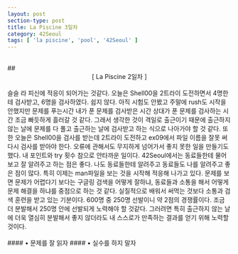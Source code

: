 ```yaml
---
layout: post
section-type: post
title: La Piscine 3일차
category: 42Seoul
tags: [ 'la piscine', 'pool', '42Seoul' ]
---
```

<br>
## <center>[ La Piscine 2일차 ]</center>  

<br>
슬슬 라 피신에 적응이 되어가는 것같다. 오늘은 Shell00을 2트라이 도전하면서 4명한테 검사받고, 6명을 검사하였다.  
쉽지 않다. 아직 시험도 안봤고 주말에 rush도 시작을 안했지만 문제를 푸는시간 내가 푼 문제를 검사받은 시간 상대가 푼 문제를 검사하는 시간 
조금 빠듯하게 흘러갈 것 같다.  
그래서 생각한 것이 격일로 출근이기 때문에 출근하지 않는 날에 문제를 다 풀고 출근하는 날에 검사받고 하는 식으로 나아가야 할 것 같다.  
또한 오늘은 Shell00을 검사를 받는데 2트라이 도전하고 ex09에서 파일 이름을 잘못 써 다시 검사를 받아야 한다.  
오류에 관해서도 무지하게 넘어가서 좋지 못한 일을 만들기도 했다.    
내 포인트와 try 횟수 참으로 안타까운 일이다.  
42Seoul에서는 동료들한테 물어보고 잘 알려주고 하는 점은 좋다. 나도 동료들한테 알려주고 동료들도 나를 알려주고 좋은 점이 많다.  
특히 이제는 man파일을 보는 것을 시작해 적응해 나가고 있다. 문제를 보면 문제가 어렵다기 보다는 구글링 검색을 어떻게 잘하냐, 동료들과 소통을 해서 
어떻게 문제 해결을 하냐를 중점으로 하는 것 같다.  
실질적으로 배워서 써먹는 것보다 소통과 검색 훈련을 받고 있는 기분이다.  
600명 중 250명 선발이니 약 2점의 경쟁률이다.  
조금 더 분발해서 250명 안에 선발되게 노력해야 할 것같다.  
그러려면 특히 출근하지 않는 날에 더욱 열심히 분발해서 좋지 않더라도 내 스스로가 만족하는 결과를 얻기 위해 노력할 것이다.  
<br>
<br>
#### • 문제를 잘 읽자  
#### • 실수를 하지 말자  
<br>
<br>
